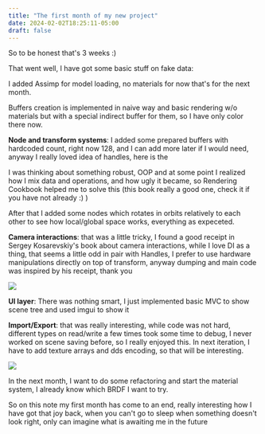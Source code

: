 ```yaml
---
title: "The first month of my new project"
date: 2024-02-02T18:25:11-05:00
draft: false
---
```


So to be honest that's 3 weeks :) 

That went well, I have got some basic stuff on fake data: 

I added Assimp for model loading, no materials for now that's for the next month.

Buffers creation is implemented in naive way and basic rendering w/o materials but with a special indirect buffer for them, so I have only color there now.

**Node and transform systems**: I added some prepared buffers with hardcoded count, right now 128, and I can add more later if I would need, anyway I really loved idea of handles, here is the

[source]: https://floooh.github.io/2018/06/17/handles-vs-pointers.html	"source"

I was thinking about something robust, OOP and at some point I realized how I mix data and operations, and how ugly it became, so Rendering Cookbook helped me to solve this (this book really a good one, check it if you have not already :) )

After that I added some nodes which rotates in orbits relatively to each other to see how local/global space works, everything as expeceted.

**Camera interactions**: that was a little tricky, I found a good receipt in Sergey Kosarevskiy's book about camera interactions, while I love DI as a thing, that seems a little odd in pair with Handles, I prefer to use hardware manipulations directly on top of transform, anyway dumping and main code was inspired by his receipt, thank you

![](/img/img_book.jpg)

**UI layer**: There was nothing smart, I just implemented basic MVC to show scene tree and used imgui to show it

**Import/Export**: that was really interesting, while code was not hard, different types on read/write a few times took some time to debug, I never worked on scene saving before, so I really enjoyed this. In next iteration, I have to add texture arrays and dds encoding, so that will be interesting.

![](/img/jan2024.gif)

In the next month, I want to do some refactoring and start the material system, I already know which BRDF I want to try.

So on this note my first month has come to an end, really interesting how I have got that joy back, when you can't go to sleep when something doesn't look right, only can imagine what is awaiting me in the future